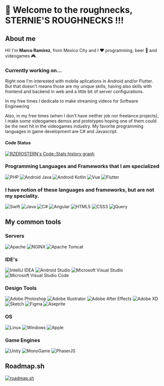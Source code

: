 # :wave: Welcome to the roughnecks, STERNIE'S ROUGHNECKS !!!

## About me

Hi! I'm **Marco Ramírez**, from Mexico City and I :heart: programming, beer :beer: and videogames :video_game:.

### Currently working on...
Right now I'm interested with mobile aplications in Android and/or Flutter. But that doesn't means those are my unique skills, having also skills with frontend and backend in web and a little bit of server configurations.

In my free times I dedicate to make streaming videos for Software Engineering 

Also, in my free times (when I don't have neither job nor freelance projects), I make some videogames demos and prototypes hoping one of them could be the next hit in the videogames industry. My favorite programming languages in game development are C# and Javascript.

#### Code Status
<a href="https://codestats.net/users/rzerostern">
  <img src='https://codestats-readme.wegfan.cn/history-graph/rzerostern?width=850&height=300&history_days=15&max_languages=12&language_colors=["3e4053","f15854","5da5da","faa43a","60bd68","f17cb0","b2912f","00897b","b276b2","ffc0cb","cddc39","7e57c2","bdbdbd"]' alt="RZEROSTERN's Code::Stats history graph" />
</a>

### Programming Languages and Frameworks that I am specialized
![PHP](https://img.shields.io/badge/Backend-PHP-informational?style=flat&logo=php&logoColor=white&color=success)
![Android Java](https://img.shields.io/badge/Android-Java-informational?style=flat&logo=android&logoColor=white&color=success)
![Android Kotlin](https://img.shields.io/badge/Android-Kotlin-informational?style=flat&logo=kotlin&logoColor=white&color=success)
![Vue](https://img.shields.io/badge/Frontend-Vue-informational?style=flat&logo=vuedotjs&logoColor=white&color=success)
![Flutter](https://img.shields.io/badge/Hybrid%20Mobile-Flutter-informational?style=flat&logo=flutter&logoColor=white&color=success)

### I have notion of these languages and frameworks, but are not my speciality.
![Swift](https://img.shields.io/badge/iOS-Swift-informational?style=flat&logo=swift&logoColor=white&color=orange)
![Java](https://img.shields.io/badge/Backend-Java-informational?style=flat&logo=openjdk&logoColor=white&color=blue)
![C#](https://img.shields.io/badge/Videogames-C%23-informational?style=flat&logo=c-sharp&logoColor=white&color=success)
![Angular](https://img.shields.io/badge/Frontend-Angular-informational?style=flat&logo=angular&logoColor=white&color=success)
![HTML5](https://img.shields.io/badge/Frontend-HTML5-informational?style=flat&logo=html5&logoColor=white&color=success)
![CSS3](https://img.shields.io/badge/Frontend-CSS3-informational?style=flat&logo=css3&logoColor=white&color=success)
![jQuery](https://img.shields.io/badge/Frontend-jQuery-informational?style=flat&logo=jquery&logoColor=white&color=success)

## My common tools

### Servers
![Apache](https://img.shields.io/badge/Apache-informational?style=flat&logo=apache&logoColor=white)
![NGINX](https://img.shields.io/badge/NGINX-informational?style=flat&logo=nginx&logoColor=white)
![Apache Tomcat](https://img.shields.io/badge/Tomcat-informational?style=flat&logo=apache&logoColor=white)

### IDE's
![IntelliJ IDEA](http://img.shields.io/badge/IntelliJ%20IDEA-ff6bbc?style=flat-square&logo=intellij-idea&logoColor=ffffff)
![Android Studio](http://img.shields.io/badge/Android%20Studio-20bd81?style=flat-square&logo=android-studio&logoColor=ffffff)
![Microsoft Visual Studio](http://img.shields.io/badge/Microsoft%20Visual%20Studio-8a006c?style=flat-square&logo=visual-studio&logoColor=ffffff)
![Microsoft Visual Studio Code](http://img.shields.io/badge/Microsoft%20Visual%20Studio%20Code-2eabff?style=flat-square&logo=visual-studio-code&logoColor=ffffff)

### Design Tools
![Adobe Photoshop](http://img.shields.io/badge/Adobe%20Photoshop-informational?style=flat-square&logo=adobe-photoshop&logoColor=ffffff)
![Adobe Illustrator](http://img.shields.io/badge/Adobe%20Illustrator-orange?style=flat-square&logo=adobe-illustrator&logoColor=ffffff)
![Adobe After Effects](http://img.shields.io/badge/Adobe%20After%20Effects-blueviolet?style=flat-square&logo=adobe-after-effects&logoColor=ffffff)
![Adobe XD](http://img.shields.io/badge/Adobe%20XD-e300b9?style=flat-square&logo=adobe-xd&logoColor=ffffff)
![Sketch](http://img.shields.io/badge/Sketch-yellow?style=flat-square&logo=sketch&logoColor=ffffff)
![Figma](http://img.shields.io/badge/Figma-yellow?style=flat-square&logo=figma&logoColor=ffffff)
![Aseprite](https://img.shields.io/badge/Aseprite-999999?style=flat-square&logo=mono-game&logoColor=white)

### OS
![Linux](https://img.shields.io/badge/Linux-222222?style=flat-square&logo=linux&logoColor=FCC624b&link)
![Windows](http://img.shields.io/badge/Windows-0078D6?style=flat-square&logo=windows&logoColor=ffffff)
![Apple](https://img.shields.io/badge/MacOS-999999?style=flat-square&logo=Apple&logoColor=white)

### Game Engines
![Unity](https://img.shields.io/badge/Unity-999999?style=flat-square&logo=unity&logoColor=white)
![MonoGame](https://img.shields.io/badge/MonoGame-999999?style=flat-square&logo=c-sharp&logoColor=white)
![PhaserJS](https://img.shields.io/badge/PhaserJS-999999?style=flat-square&logo=javascript&logoColor=white)

## Roadmap.sh
[![roadmap.sh](https://roadmap.sh/card/wide/66b71af2b64402e0524852d0?variant=dark)](https://roadmap.sh)
